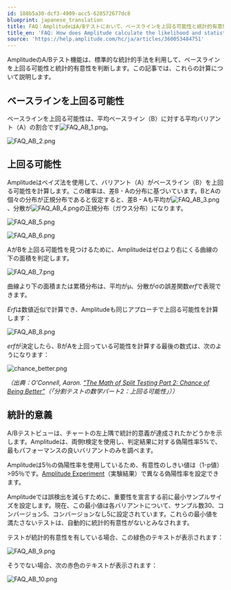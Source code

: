 ```yaml
---
id: 188b5a30-dcf3-4909-acc5-628572677dc8
blueprint: japanese_translation
title: FAQ：AmplitudeはA/Bテストにおいて、ベースラインを上回る可能性と統計的有意性をどのように計算するのか？
title_en: 'FAQ: How does Amplitude calculate the likelihood and statistical significance of an A/B test above the baseline?'
source: 'https://help.amplitude.com/hc/ja/articles/360053484751'
---
```

AmplitudeのA/Bテスト機能は、標準的な統計的手法を利用して、ベースラインを上回る可能性と統計的有意性を判断します。この記事では、これらの計算について説明します。

## ベースラインを上回る可能性

ベースラインを上回る可能性は、平均ベースライン（B）に対する平均バリアント（A）の割合です![FAQ_AB_1.png](/docs/output/img/jp/faq-ab-1-png.png)。

![FAQ_AB_2.png](/docs/output/img/jp/faq-ab-2-png.png)

## 上回る可能性

Amplitudeはベイズ法を使用して、バリアント（A）がベースライン（B）を上回る可能性を計算します。この確率は、差B - Aの分布に基づいています。BとAの個々の分布が正規分布であると仮定すると、差B - Aも平均が![FAQ_AB_3.png](/docs/output/img/jp/faq-ab-3-png.png)、分散が![FAQ_AB_4.png](/docs/output/img/jp/faq-ab-4-png.png)の正規分布（ガウス分布）になります。

![FAQ_AB_5.png](/docs/output/img/jp/faq-ab-5-png.png)

![FAQ_AB_6.png](/docs/output/img/jp/faq-ab-6-png.png)

AがBを上回る可能性を見つけるために、Amplitudeはゼロより右にくる曲線の下の面積を判定します。

![FAQ_AB_7.png](/docs/output/img/jp/faq-ab-7-png.png)

曲線より下の面積または累積分布は、平均がμ、分散がσの誤差関数*erf*で表現できます。

*Erf*は数値近似で計算でき、Amplitudeも同じアプローチで上回る可能性を計算します：

![FAQ_AB_8.png](/docs/output/img/jp/faq-ab-8-png.png)

*erf*が決定したら、BがAを上回っている可能性を計算する最後の数式は、次のようになります：

![chance_better.png](/docs/output/img/jp/chance-better-png.png)

*（出典：O'Connell, Aaron. [“The Math of Split Testing Part 2: Chance of Being Better”](http://204nocontent.me/the-math-of-split-testing-part-2-chance-of-being-better)（「分割テストの数学パート2：上回る可能性」））*

## 統計的意義

A/Bテストビューは、チャートの左上隅で統計的意義が達成されたかどうかを示します。Amplitudeは、両側t検定を使用し、判定結果に対する偽陽性率5%で、最もパフォーマンスの良いバリアントのみを調べます。

Amplitudeは5％の偽陽性率を使用しているため、有意性のしきい値は（1-p値）>95％です。[Amplitude Experiment](/docs/analytics/charts/experiment-results/experiment-results-dig-deeper)（実験結果）で異なる偽陽性率を設定できます。

Amplitudeでは誤検出を減らすために、重要性を宣言する前に最小サンプルサイズを設定します。現在、この最小値は各バリアントについて、サンプル数30、コンバージョン5、コンバージョンなし5に設定されています。これらの最小値を満たさないテストは、自動的に統計的有意性がないとみなされます。

テストが統計的有意性を有している場合、この緑色のテキストが表示されます：

![FAQ_AB_9.png](/docs/output/img/jp/faq-ab-9-png.png)

そうでない場合、次の赤色のテキストが表示されます：

![FAQ_AB_10.png](/docs/output/img/jp/faq-ab-10-png.png)

